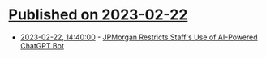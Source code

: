 # [Published on 2023-02-22](index.md)

* [2023-02-22, 14:40:00](https://slashdot.org/story/23/02/22/1259230/jpmorgan-restricts-staffs-use-of-ai-powered-chatgpt-bot?utm_source=rss1.0mainlinkanon&utm_medium=feed) - [JPMorgan Restricts Staff's Use of AI-Powered ChatGPT Bot](https://slashdot.org/story/23/02/22/1259230/jpmorgan-restricts-staffs-use-of-ai-powered-chatgpt-bot?utm_source=rss1.0mainlinkanon&utm_medium=feed)
